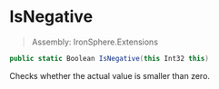 ﻿

# IsNegative

> Assembly: IronSphere.Extensions

```csharp
public static Boolean IsNegative(this Int32 this)
```

Checks whether the actual value is smaller than zero.

 